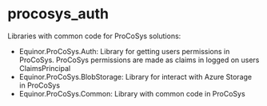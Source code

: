 # procosys_auth
Libraries with common code for ProCoSys solutions:
* Equinor.ProCoSys.Auth: Library for getting users permissions in ProCoSys. ProCoSys permissions are made as claims in logged on users ClaimsPrincipal
* Equinor.ProCoSys.BlobStorage: Library for interact with Azure Storage in ProCoSys
* Equinor.ProCoSys.Common: Library with common code in ProCoSys

